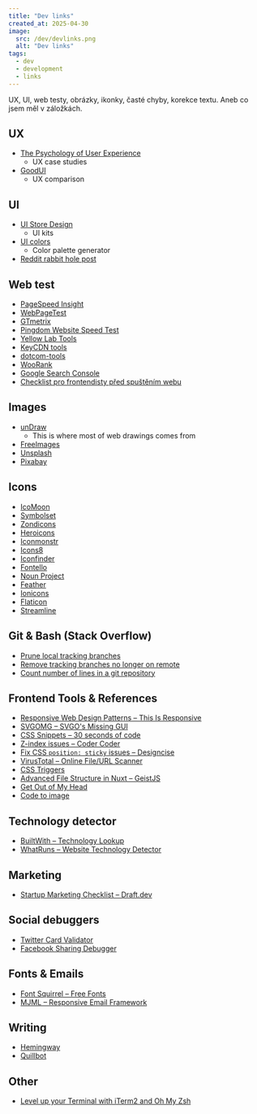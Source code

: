 ```yaml
---
title: "Dev links"
created_at: 2025-04-30
image:
  src: /dev/devlinks.png
  alt: "Dev links"
tags:
  - dev
  - development
  - links
---
```


UX, UI, web testy, obrázky, ikonky, časté chyby, korekce textu. Aneb co jsem měl v záložkách.

## UX

- [The Psychology of User Experience](https://www.kolenda.io/guides/user-experience)
  - UX case studies
- [GoodUI](https://goodui.org/)
  - UX comparison

## UI

- [UI Store Design](https://www.uistore.design/)
  - UI kits
- [UI colors](https://uicolors.app/)
  - Color palette generator
- [Reddit rabbit hole post](https://www.reddit.com/r/webdev/comments/m468bc/ive_compiled_a_list_of_20_design_resources_for/)

## Web test

- [PageSpeed Insight](https://pagespeed.web.dev/)
- [WebPageTest](https://www.webpagetest.org/)
- [GTmetrix](https://gtmetrix.com/)
- [Pingdom Website Speed Test](https://tools.pingdom.com/)
- [Yellow Lab Tools](https://yellowlab.tools/)
- [KeyCDN tools](https://tools.keycdn.com/)
- [dotcom-tools](https://www.dotcom-tools.com/)
- [WooRank](https://www.woorank.com/)
- [Google Search Console](https://search.google.com/search-console/about)
- [Checklist pro frontendisty před spuštěním webu](https://www.vzhurudolu.cz/prirucka/checklist)

## Images

- [unDraw](https://undraw.co/)
  - This is where most of web drawings comes from
- [FreeImages](https://www.freeimages.com/)
- [Unsplash](https://unsplash.com/)
- [Pixabay](https://pixabay.com/)

## Icons

- [IcoMoon](https://icomoon.io/)
- [Symbolset](https://symbolset.com/icons)
- [Zondicons](https://www.zondicons.com/)
- [Heroicons](https://www.heroicons.com/)
- [Iconmonstr](https://iconmonstr.com/)
- [Icons8](https://icons8.com/)
- [Iconfinder](https://www.iconfinder.com/)
- [Fontello](http://fontello.com/)
- [Noun Project](https://thenounproject.com/)
- [Feather](https://feathericons.com/)
- [Ionicons](https://ionicons.com/)
- [Flaticon](https://www.flaticon.com/)
- [Streamline](https://streamlineicons.com/)

## Git & Bash (Stack Overflow)

- [Prune local tracking branches](https://stackoverflow.com/questions/13064613/how-to-prune-local-tracking-branches-that-do-not-exist-on-remote-anymore)
- [Remove tracking branches no longer on remote](https://stackoverflow.com/questions/7726949/remove-tracking-branches-no-longer-on-remote)
- [Count number of lines in a git repository](https://stackoverflow.com/questions/4822471/count-number-of-lines-in-a-git-repository)

## Frontend Tools & References

- [Responsive Web Design Patterns – This Is Responsive](https://bradfrost.github.io/this-is-responsive/patterns.html#layout)
- [SVGOMG – SVGO's Missing GUI](https://jakearchibald.github.io/svgomg/)
- [CSS Snippets – 30 seconds of code](https://www.30secondsofcode.org/css/p/1)
- [Z-index issues – Coder Coder](https://coder-coder.com/z-index-isnt-working/)
- [Fix CSS `position: sticky` issues – Designcise](https://www.designcise.com/web/tutorial/how-to-fix-issues-with-css-position-sticky-not-working)
- [VirusTotal – Online File/URL Scanner](https://www.virustotal.com/gui/)
- [CSS Triggers](https://csstriggers.com/)
- [Advanced File Structure in Nuxt – GeistJS](https://geistjs.com/blog/advanced-file-structure-and-colocation-in-nuxt)
- [Get Out of My Head](https://getoutofmyhead.dev/)
- [Code to image](carbon.now.sh)

## Technology detector

- [BuiltWith – Technology Lookup](https://builtwith.com/)
- [WhatRuns – Website Technology Detector](https://www.whatruns.com/)

## Marketing

- [Startup Marketing Checklist – Draft.dev](https://draft.dev/learn/marketing-checklist)

## Social debuggers

- [Twitter Card Validator](https://cards-dev.twitter.com/validator)
- [Facebook Sharing Debugger](https://developers.facebook.com/tools/debug/)

## Fonts & Emails

- [Font Squirrel – Free Fonts](https://www.fontsquirrel.com/)
- [MJML – Responsive Email Framework](https://mjml.io/)

## Writing

- [Hemingway](https://hemingwayapp.com/)
- [Quillbot](https://quillbot.com/)

## Other

- [Level up your Terminal with iTerm2 and Oh My Zsh](https://aude53.medium.com/level-up-your-terminal-with-iterm2-and-oh-my-zsh-8f66a5fe279d)
